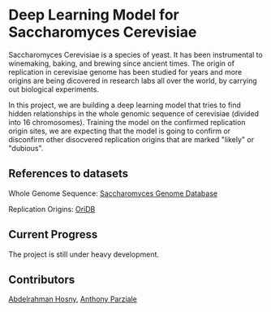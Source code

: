 # Deep Learning Model for Saccharomyces Cerevisiae
Saccharomyces Cerevisiae is a species of yeast. It has been instrumental to winemaking, baking, and brewing since ancient times. The origin of replication in cerevisiae genome has been studied for years and more origins are being dicovered in research labs all over the world, by carrying out biological experiments.

In this project, we are building a deep learning model that tries to find hidden relationships in the whole genomic sequence of cerevisiae (divided into 16 chromosomes). Training the model on the confirmed replication origin sites, we are expecting that the model is going to confirm or disconfirm other disocvered replication origins that are marked "likely" or "dubious".

## References to datasets
Whole Genome Sequence: [Saccharomyces Genome Database](http://www.yeastgenome.org/)

Replication Origins: [OriDB](http://cerevisiae.oridb.org/)

## Current Progress
The project is still under heavy development.

## Contributors
[Abdelrahman Hosny](http://www.abdelrahmanhosny.me), [Anthony Parziale](mailto:anthony.parziale@uconn.edu)